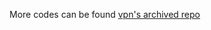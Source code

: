 More codes can be found [vpn's archived repo](https://github.com/vpnmaster/homeassistant-custom-components/tree/master/broadlink_climate_codes)

